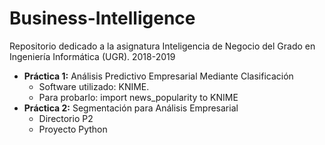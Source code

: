 # Business-Intelligence
Repositorio dedicado a la asignatura Inteligencia de Negocio del Grado en Ingeniería Informática (UGR). 2018-2019

- **Práctica 1:** Análisis Predictivo Empresarial Mediante Clasificación 
   - Software utilizado: KNIME.
   - Para probarlo: import news_popularity to KNIME
- **Práctica 2:** Segmentación para Análisis Empresarial
   - Directorio P2
   - Proyecto Python
